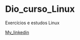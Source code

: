 # Dio_curso_Linux
Exercícios e estudos Linux

[My_linkedin](https://www.linkedin.com/in/mauricio-neto-775252254/)
